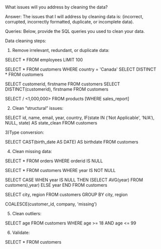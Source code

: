 What issues will you address by cleaning the data?

Answer: The issues that I will address by cleaning data is: (incorrect, corrupted, incorrectly formatted, duplicate, or incomplete data).


Queries:
Below, provide the SQL queries you used to clean your data.




Data cleaning steps:

1) Remove irrelevant, redundant, or duplicate data:

SELECT * FROM employees
LIMIT 100

SELECT * FROM customers WHERE country = 'Canada'
SELECT DISTINCT * FROM customers

SELECT customerid, firstname FROM customers
SELECT DISTINCT(customerid), firstname FROM customers

SELECT <sales> / <1,000,000>
FROM products
[WHERE sales_report]

2) Clean “structural” issues:

SELECT id, name, email, year, country,
IF(state IN ('Not Applicable', 'N/A'), NULL, state) AS state_clean
FROM customers

3)Type conversion:

SELECT CAST(birth_date AS DATE) AS birthdate FROM customers

4) Clean missing data:
  
  
SELECT *
FROM orders
WHERE orderid IS NULL

SELECT * FROM customers WHERE year IS NOT NULL


SELECT
CASE
WHEN year IS NULL THEN (SELECT AVG(year) FROM customers),year)
ELSE year
END
FROM customers


SELECT city, region FROM customers
GROUP BY city, region
  
COALESCE(customer_id, company, 'missing')

5) Clean outliers:

SELECT age FROM customers WHERE age >= 18 AND age <= 99

6) Validate:

SELECT * FROM customers
